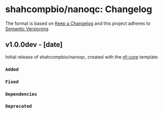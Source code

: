# shahcompbio/nanoqc: Changelog

The format is based on [Keep a Changelog](https://keepachangelog.com/en/1.0.0/)
and this project adheres to [Semantic Versioning](https://semver.org/spec/v2.0.0.html).

## v1.0.0dev - [date]

Initial release of shahcompbio/nanoqc, created with the [nf-core](https://nf-co.re/) template.

### `Added`

### `Fixed`

### `Dependencies`

### `Deprecated`
